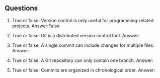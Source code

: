 ## Questions
1. True or false: Version control is only useful for programming-related projects.
Answer:False

2. True or false: Git is a distributed version control tool.
Answer:

3. True or false: A single commit can include changes for multiple files.
Answer:

4. True or false: A Git repository can only contain one branch.
Answer:

5. True or false: Commits are organized in chronological order.
Answer: